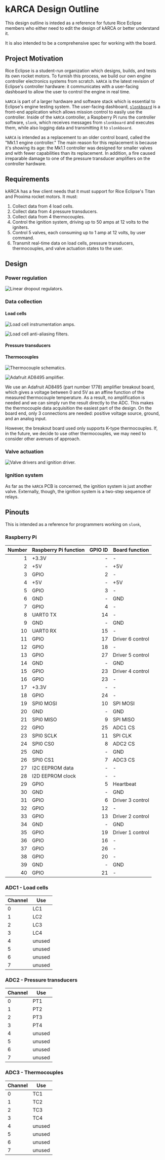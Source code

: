 # kARCA Design Outline

This design outline is inteded as a reference for future Rice Eclipse members who either need to
edit the design of kARCA or better understand it.

It is also intended to be a comprehensive spec for working with the board.

## Project Motivation

Rice Eclipse is a student-run organization which designs, builds, and tests its own rocket motors.
To furnish this process, we build our own engine controller electronics systems from scratch.
`kARCA` is the latest revision of Eclipse's controller hardware: it communicates with a user-facing
dashboard to allow the user to control the engine in real time.

`kARCA` is part of a larger hardware and software stack which is essential to Eclipse's engine
testing system.
The user-facing dashboard, [`slonkboard`](https://github.com/rice-eclipse/slonkboard) is a
front-end application which allows mission control to easily use the controller.
Inside of the `kARCA` controller, a Raspberry Pi runs the controller software, `slonk`, which
receives messages from `slonkboard` and executes them, while also logging data and transmitting it
to `slonkboard`.

`kARCA` is intended as a replacement to an older control board, called the "Mk1.1 engine
controller."
The main reason for this replacement is because it's showing its age: the Mk1.1 controller was
designed for smaller valves and with fewer capabilities than its replacement.
In addition, a fire caused irreparable damage to one of the pressure transducer amplifiers on the
controller hardware.

## Requirements

kARCA has a few client needs that it must support for Rice Eclipse's Titan and Proxima rocket
motors.
It must:

1. Collect data from 4 load cells.
1. Collect data from 4 pressure transducers.
1. Collect data from 4 thermocouples.
1. Control the ignition system, driving up to 50 amps at 12 volts to the igniters.
1. Control 5 valves, each consuming up to 1 amp at 12 volts, by user command.
1. Transmit real-time data on load cells, pressure transducers, thermocouples, and valve actuation
   states to the user.

## Design

### Power regulation

![Linear dropout regulators.](img/schematics/karca-regulators.svg)

### Data collection

#### Load cells

![Load cell instrumentation amps.](img/schematics/karca-Load%20Cell%20Inamps.svg)

![Load cell anti-aliasing filters.](img/schematics/karca-Load%20Cell%20Anti-Aliasing.svg)

#### Pressure transducers

#### Thermocouples

![Thermocouple schematics.](img/schematics/karca-Thermocouples.svg)

![Adafruit AD8495 amplifier.](img/adafruit%201778.jpg)

We use an Adafruit AD8495 (part number 1778) amplifier breakout board, which gives a voltage between
0 and 5V as an affine function of the measured thermocouple temperature.
As a result, no amplification is needed and we can simply run the result directly to the ADC.
This makes the thermocouple data acquisition the easiest part of the design.
On the board end, only 3 connections are needed: positive voltage source, ground, and an analog
input.

However, the breakout board used only supports K-type thermocouples.
If, in the future, we decide to use other thermocouples, we may need to consider other avenues of
approach.

### Valve actuation

![Valve drivers and ignition driver.](img/schematics/karca-Drivers.svg)

### Ignition system

As far as the `kARCA` PCB is concerned, the ignition system is just another valve.
Externally, though, the ignition system is a two-step sequence of relays.

## Pinouts

This is intended as a reference for programmers working on `slonk`,

### Raspberry Pi

| Number | Raspberry Pi function | GPIO ID | Board function   |
| -----: | --------------------- | ------: | ---------------- |
|      1 | +3.3V                 |       - | -                |
|      2 | +5V                   |       - | +5V              |
|      3 | GPIO                  |       2 | -                |
|      4 | +5V                   |       - | +5V              |
|      5 | GPIO                  |       3 | -                |
|      6 | GND                   |       - | GND              |
|      7 | GPIO                  |       4 | -                |
|      8 | UART0 TX              |      14 | -                |
|      9 | GND                   |       - | GND              |
|     10 | UART0 RX              |      15 | -                |
|     11 | GPIO                  |      17 | Driver 6 control |
|     12 | GPIO                  |      18 | -                |
|     13 | GPIO                  |      27 | Driver 5 control |
|     14 | GND                   |       - | GND              |
|     15 | GPIO                  |      23 | Driver 4 control |
|     16 | GPIO                  |      23 | -                |
|     17 | +3.3V                 |       - | -                |
|     18 | GPIO                  |      24 | -                |
|     19 | SPI0 MOSI             |      10 | SPI MOSI         |
|     20 | GND                   |       - | GND              |
|     21 | SPI0 MISO             |       9 | SPI MISO         |
|     22 | GPIO                  |      25 | ADC1 CS          |
|     23 | SPI0 SCLK             |      11 | SPI CLK          |
|     24 | SPI0 CS0              |       8 | ADC2 CS          |
|     25 | GND                   |       - | GND              |
|     26 | SPI0 CS1              |       7 | ADC3 CS          |
|     27 | I2C EEPROM data       |       - | -                |
|     28 | I2D EEPROM clock      |       - | -                |
|     29 | GPIO                  |       5 | Heartbeat        |
|     30 | GND                   |       - | GND              |
|     31 | GPIO                  |       6 | Driver 3 control |
|     32 | GPIO                  |      12 | -                |
|     33 | GPIO                  |      13 | Driver 2 control |
|     34 | GND                   |       - | GND              |
|     35 | GPIO                  |      19 | Driver 1 control |
|     36 | GPIO                  |      16 | -                |
|     37 | GPIO                  |      26 | -                |
|     38 | GPIO                  |      20 | -                |
|     39 | GND                   |       - | GND              |
|     40 | GPIO                  |      21 | -                |

### ADC1 - Load cells

| Channel | Use    |
| ------- | ------ |
| 0       | LC1    |
| 1       | LC2    |
| 2       | LC3    |
| 3       | LC4    |
| 4       | unused |
| 5       | unused |
| 6       | unused |
| 7       | unused |

### ADC2 - Pressure transducers

| Channel | Use    |
| ------- | ------ |
| 0       | PT1    |
| 1       | PT2    |
| 2       | PT3    |
| 3       | PT4    |
| 4       | unused |
| 5       | unused |
| 6       | unused |
| 7       | unused |

### ADC3 - Thermocouples

| Channel | Use    |
| ------- | ------ |
| 0       | TC1    |
| 1       | TC2    |
| 2       | TC3    |
| 3       | TC4    |
| 4       | unused |
| 5       | unused |
| 6       | unused |
| 7       | unused |
